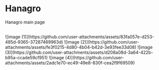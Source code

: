 # Hanagro
Hanagro main page

<br/>
![image (1)](https://github.com/user-attachments/assets/83fa057e-d253-485d-9365-37287469963d)
![image (2)](https://github.com/user-attachments/assets/fe3f0215-4d80-4b04-b42d-3e93fee33d08)
![image (3)](https://github.com/user-attachments/assets/d208a08d-3a64-422b-b95a-ccade59cf951)
![image (4)](https://github.com/user-attachments/assets/2adc1e70-ec49-49e8-830f-cea2f9f69509)
